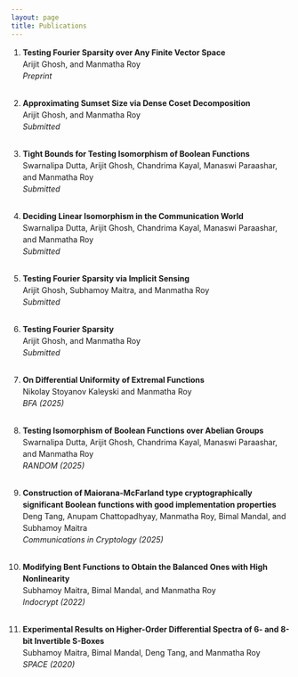 ```yaml
---
layout: page
title: Publications
---
```

<style>
.publications-list {
  list-style-type: decimal;
  padding-left: 1.5em; /* ensures numbers don't overlap with text */
}
</style>



<ol class="publications-list" style="line-height: 1.5;">

  <li style="margin-bottom: 2em;">
    <strong>Testing Fourier Sparsity over Any Finite Vector Space</strong><br>
    Arijit Ghosh, and Manmatha Roy<br>
    <em>Preprint</em><br>
  </li>
  

  <li style="margin-bottom: 2em;">
    <strong>Approximating Sumset Size via Dense Coset Decomposition</strong><br>
    Arijit Ghosh, and Manmatha Roy<br>
    <em>Submitted</em><br>
  </li>

  <li style="margin-bottom: 2em;">
    <strong>Tight Bounds for Testing Isomorphism of Boolean Functions</strong><br>
    Swarnalipa Dutta, Arijit Ghosh, Chandrima Kayal, Manaswi Paraashar, and Manmatha Roy<br>
    <em>Submitted</em><br>
  </li>

  <li style="margin-bottom: 2em;">
    <strong>Deciding Linear Isomorphism in the Communication World</strong><br>
    Swarnalipa Dutta, Arijit Ghosh, Chandrima Kayal, Manaswi Paraashar, and Manmatha Roy<br>
    <em>Submitted</em><br>
  </li>

  <li style="margin-bottom: 2em;">
    <strong>Testing Fourier Sparsity via Implicit Sensing</strong><br>
    Arijit Ghosh, Subhamoy Maitra, and Manmatha Roy<br>
    <em>Submitted</em><br>
  </li>

  <li style="margin-bottom: 2em;">
    <strong>Testing Fourier Sparsity</strong><br>
    Arijit Ghosh, and Manmatha Roy<br>
    <em>Submitted</em><br>
  </li>

  <li style="margin-bottom: 2em;">
    <strong>On Differential Uniformity of Extremal Functions</strong><br>
    Nikolay Stoyanov Kaleyski and Manmatha Roy<br>
    <em>BFA (2025)</em><br>
  </li>

  <li style="margin-bottom: 2em;">
    <strong>Testing Isomorphism of Boolean Functions over Abelian Groups</strong><br>
    Swarnalipa Dutta, Arijit Ghosh, Chandrima Kayal, Manaswi Paraashar, and Manmatha Roy<br>
    <em>RANDOM (2025)</em><br>
  </li>

  <li style="margin-bottom: 2em;">
    <strong>Construction of Maiorana-McFarland type cryptographically significant Boolean functions with good implementation properties</strong><br>
    Deng Tang, Anupam Chattopadhyay, Manmatha Roy, Bimal Mandal, and Subhamoy Maitra<br>
    <em>Communications in Cryptology (2025)</em><br>
  </li>

  <li style="margin-bottom: 2em;">
    <strong>Modifying Bent Functions to Obtain the Balanced Ones with High Nonlinearity</strong><br>
    Subhamoy Maitra, Bimal Mandal, and Manmatha Roy<br>
    <em>Indocrypt (2022)</em><br>
  </li>

  <li style="margin-bottom: 2em;">
    <strong>Experimental Results on Higher-Order Differential Spectra of 6- and 8-bit Invertible S-Boxes</strong><br>
    Subhamoy Maitra, Bimal Mandal, Deng Tang, and Manmatha Roy<br>
    <em>SPACE (2020)</em><br>
  </li>

</ol>

